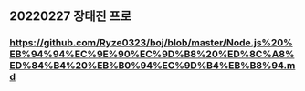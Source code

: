 ## 20220227 장태진 프로
### https://github.com/Ryze0323/boj/blob/master/Node.js%20%EB%94%94%EC%9E%90%EC%9D%B8%20%ED%8C%A8%ED%84%B4%20%EB%B0%94%EC%9D%B4%EB%B8%94.md